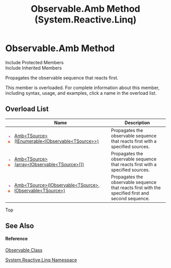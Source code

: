 ﻿---
title: Observable.Amb Method  (System.Reactive.Linq)
TOCTitle: Amb Method
ms:assetid: Overload:System.Reactive.Linq.Observable.Amb
ms:mtpsurl: https://msdn.microsoft.com/en-us/library/system.reactive.linq.observable.amb(v=VS.103)
ms:contentKeyID: 36069080
ms.date: 06/28/2011
mtps_version: v=VS.103
f1_keywords:
- System.Reactive.Linq.Observable.Amb
- System.Reactive.Linq.Observable.Amb``1
dev_langs:
- CSharp
- JScript
- VB
- FSharp
---

# Observable.Amb Method

Include Protected Members  
Include Inherited Members  

Propagates the observable sequence that reacts first.

This member is overloaded. For complete information about this member, including syntax, usage, and examples, click a name in the overload list.

## Overload List

<table>
<thead>
<tr class="header">
<th> </th>
<th>Name</th>
<th>Description</th>
</tr>
</thead>
<tbody>
<tr class="odd">
<td><img src="images\Hh303103.pubmethod(en-us,VS.103).gif" title="Public method" alt="Public method" /><img src="images\Hh244319.static(en-us,VS.103).gif" title="Static member" alt="Static member" /></td>
<td><a href="https://msdn.microsoft.com/en-us/library/m:system.reactive.linq.observable.amb%60%601(system.collections.generic.ienumerable%7bsystem.iobservable%7b%60%600%7d%7d)(v=VS.103)">Amb&lt;TSource&gt;(IEnumerable&lt;IObservable&lt;TSource&gt;&gt;)</a></td>
<td>Propagates the observable sequence that reacts first with a specified sources.</td>
</tr>
<tr class="even">
<td><img src="images\Hh303103.pubmethod(en-us,VS.103).gif" title="Public method" alt="Public method" /><img src="images\Hh244319.static(en-us,VS.103).gif" title="Static member" alt="Static member" /></td>
<td><a href="https://msdn.microsoft.com/en-us/library/m:system.reactive.linq.observable.amb%60%601(system.iobservable%7b%60%600%7d%5b%5d)(v=VS.103)">Amb&lt;TSource&gt;(array&lt;IObservable&lt;TSource&gt;[])</a></td>
<td>Propagates the observable sequence that reacts first with a specified sources.</td>
</tr>
<tr class="odd">
<td><img src="images\Hh303103.pubmethod(en-us,VS.103).gif" title="Public method" alt="Public method" /><img src="images\Hh244319.static(en-us,VS.103).gif" title="Static member" alt="Static member" /></td>
<td><a href="https://msdn.microsoft.com/en-us/library/m:system.reactive.linq.observable.amb%60%601(system.iobservable%7b%60%600%7d%2csystem.iobservable%7b%60%600%7d)(v=VS.103)">Amb&lt;TSource&gt;(IObservable&lt;TSource&gt;, IObservable&lt;TSource&gt;)</a></td>
<td>Propagates the observable sequence that reacts first with the specified first and second sequence.</td>
</tr>
</tbody>
</table>

Top

## See Also

#### Reference

[Observable Class](hh244252\(v=vs.103\).md)

[System.Reactive.Linq Namespace](hh211929\(v=vs.103\).md)

